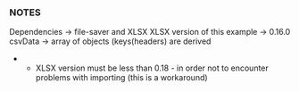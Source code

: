 ### NOTES

Dependencies -> file-saver and XLSX
XLSX version of this example -> 0.16.0
csvData -> array of objects (keys(headers) are derived

* - XLSX version must be less than 0.18 - in order not to encounter problems with importing (this is a workaround)
